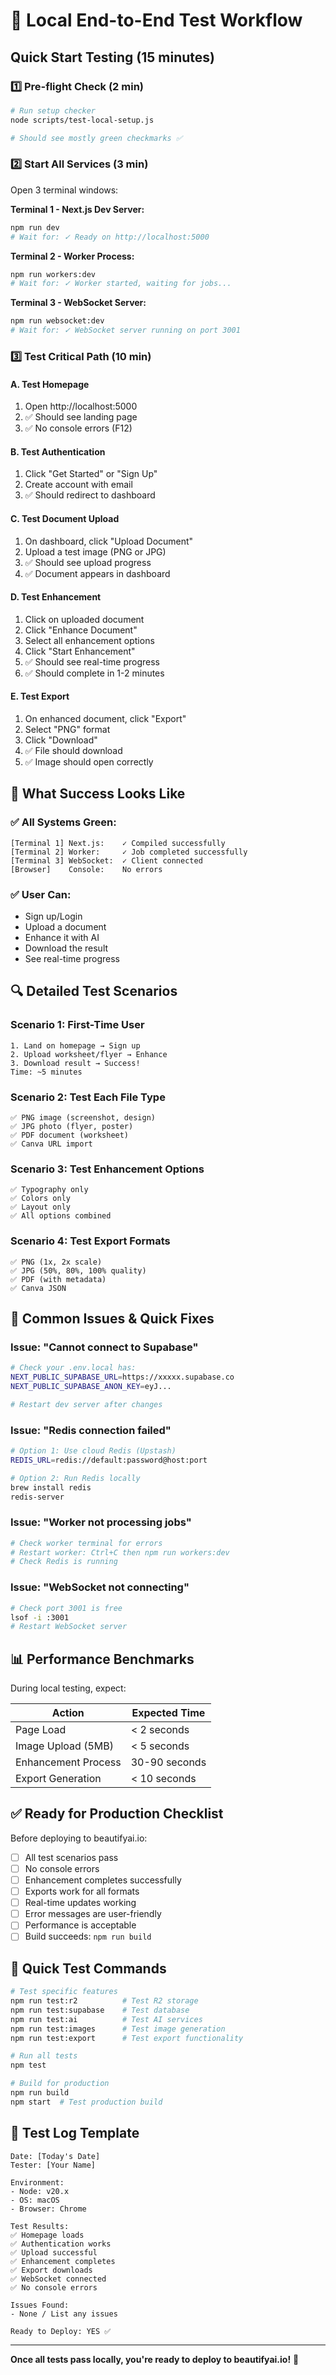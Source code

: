 # 🧪 Local End-to-End Test Workflow

## Quick Start Testing (15 minutes)

### 1️⃣ Pre-flight Check (2 min)
```bash
# Run setup checker
node scripts/test-local-setup.js

# Should see mostly green checkmarks ✅
```

### 2️⃣ Start All Services (3 min)

Open 3 terminal windows:

**Terminal 1 - Next.js Dev Server:**
```bash
npm run dev
# Wait for: ✓ Ready on http://localhost:5000
```

**Terminal 2 - Worker Process:**
```bash
npm run workers:dev
# Wait for: ✓ Worker started, waiting for jobs...
```

**Terminal 3 - WebSocket Server:**
```bash
npm run websocket:dev
# Wait for: ✓ WebSocket server running on port 3001
```

### 3️⃣ Test Critical Path (10 min)

#### A. Test Homepage
1. Open http://localhost:5000
2. ✅ Should see landing page
3. ✅ No console errors (F12)

#### B. Test Authentication
1. Click "Get Started" or "Sign Up"
2. Create account with email
3. ✅ Should redirect to dashboard

#### C. Test Document Upload
1. On dashboard, click "Upload Document"
2. Upload a test image (PNG or JPG)
3. ✅ Should see upload progress
4. ✅ Document appears in dashboard

#### D. Test Enhancement
1. Click on uploaded document
2. Click "Enhance Document"
3. Select all enhancement options
4. Click "Start Enhancement"
5. ✅ Should see real-time progress
6. ✅ Should complete in 1-2 minutes

#### E. Test Export
1. On enhanced document, click "Export"
2. Select "PNG" format
3. Click "Download"
4. ✅ File should download
5. ✅ Image should open correctly

## 🎯 What Success Looks Like

### ✅ All Systems Green:
```
[Terminal 1] Next.js:    ✓ Compiled successfully
[Terminal 2] Worker:     ✓ Job completed successfully
[Terminal 3] WebSocket:  ✓ Client connected
[Browser]    Console:    No errors
```

### ✅ User Can:
- Sign up/Login
- Upload a document
- Enhance it with AI
- Download the result
- See real-time progress

## 🔍 Detailed Test Scenarios

### Scenario 1: First-Time User
```
1. Land on homepage → Sign up
2. Upload worksheet/flyer → Enhance
3. Download result → Success!
Time: ~5 minutes
```

### Scenario 2: Test Each File Type
```
✅ PNG image (screenshot, design)
✅ JPG photo (flyer, poster)  
✅ PDF document (worksheet)
✅ Canva URL import
```

### Scenario 3: Test Enhancement Options
```
✅ Typography only
✅ Colors only
✅ Layout only
✅ All options combined
```

### Scenario 4: Test Export Formats
```
✅ PNG (1x, 2x scale)
✅ JPG (50%, 80%, 100% quality)
✅ PDF (with metadata)
✅ Canva JSON
```

## 🚨 Common Issues & Quick Fixes

### Issue: "Cannot connect to Supabase"
```bash
# Check your .env.local has:
NEXT_PUBLIC_SUPABASE_URL=https://xxxxx.supabase.co
NEXT_PUBLIC_SUPABASE_ANON_KEY=eyJ...

# Restart dev server after changes
```

### Issue: "Redis connection failed"
```bash
# Option 1: Use cloud Redis (Upstash)
REDIS_URL=redis://default:password@host:port

# Option 2: Run Redis locally
brew install redis
redis-server
```

### Issue: "Worker not processing jobs"
```bash
# Check worker terminal for errors
# Restart worker: Ctrl+C then npm run workers:dev
# Check Redis is running
```

### Issue: "WebSocket not connecting"
```bash
# Check port 3001 is free
lsof -i :3001
# Restart WebSocket server
```

## 📊 Performance Benchmarks

During local testing, expect:

| Action | Expected Time |
|--------|--------------|
| Page Load | < 2 seconds |
| Image Upload (5MB) | < 5 seconds |
| Enhancement Process | 30-90 seconds |
| Export Generation | < 10 seconds |

## ✅ Ready for Production Checklist

Before deploying to beautifyai.io:

- [ ] All test scenarios pass
- [ ] No console errors
- [ ] Enhancement completes successfully
- [ ] Exports work for all formats
- [ ] Real-time updates working
- [ ] Error messages are user-friendly
- [ ] Performance is acceptable
- [ ] Build succeeds: `npm run build`

## 🚀 Quick Test Commands

```bash
# Test specific features
npm run test:r2          # Test R2 storage
npm run test:supabase    # Test database
npm run test:ai          # Test AI services
npm run test:images      # Test image generation
npm run test:export      # Test export functionality

# Run all tests
npm test

# Build for production
npm run build
npm start  # Test production build
```

## 📝 Test Log Template

```
Date: [Today's Date]
Tester: [Your Name]

Environment:
- Node: v20.x
- OS: macOS
- Browser: Chrome

Test Results:
✅ Homepage loads
✅ Authentication works
✅ Upload successful
✅ Enhancement completes
✅ Export downloads
✅ WebSocket connected
✅ No console errors

Issues Found:
- None / List any issues

Ready to Deploy: YES ✅
```

---

**Once all tests pass locally, you're ready to deploy to beautifyai.io!** 🎉